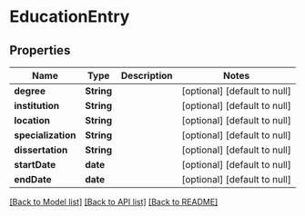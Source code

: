 # EducationEntry
## Properties

| Name | Type | Description | Notes |
|------------ | ------------- | ------------- | -------------|
| **degree** | **String** |  | [optional] [default to null] |
| **institution** | **String** |  | [optional] [default to null] |
| **location** | **String** |  | [optional] [default to null] |
| **specialization** | **String** |  | [optional] [default to null] |
| **dissertation** | **String** |  | [optional] [default to null] |
| **startDate** | **date** |  | [optional] [default to null] |
| **endDate** | **date** |  | [optional] [default to null] |

[[Back to Model list]](../README.md#documentation-for-models) [[Back to API list]](../README.md#documentation-for-api-endpoints) [[Back to README]](../README.md)
